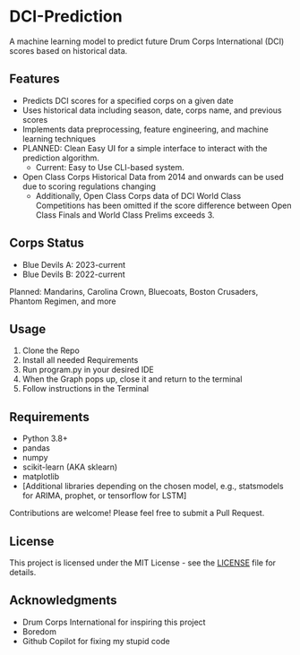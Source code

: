 # DCI-Prediction
A machine learning model to predict future Drum Corps International (DCI) scores based on historical data.

## Features

- Predicts DCI scores for a specified corps on a given date
- Uses historical data including season, date, corps name, and previous scores
- Implements data preprocessing, feature engineering, and machine learning techniques
- PLANNED: Clean Easy UI for a simple interface to interact with the prediction algorithm.
    - Current: Easy to Use CLI-based system. 
- Open Class Corps Historical Data from 2014 and onwards can be used due to scoring regulations changing
    - Additionally, Open Class Corps data of DCI World Class Competitions has been omitted if the score difference between Open Class Finals and World Class Prelims exceeds 3.

## Corps Status
 - Blue Devils A: 2023-current
 - Blue Devils B: 2022-current

Planned:
Mandarins, Carolina Crown, Bluecoats, Boston Crusaders, Phantom Regimen, and more

## Usage
1. Clone the Repo
2. Install all needed Requirements
3. Run program.py in your desired IDE
4. When the Graph pops up, close it and return to the terminal
5. Follow instructions in the Terminal


## Requirements

- Python 3.8+
- pandas
- numpy
- scikit-learn (AKA sklearn)
- matplotlib
- [Additional libraries depending on the chosen model, e.g., statsmodels for ARIMA, prophet, or tensorflow for LSTM]


Contributions are welcome! Please feel free to submit a Pull Request.

## License

This project is licensed under the MIT License - see the [LICENSE](LICENSE) file for details.

## Acknowledgments

- Drum Corps International for inspiring this project
- Boredom
- Github Copilot for fixing my stupid code
